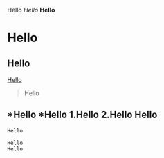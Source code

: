 Hello
*Hello*
**Hello**
# Hello
## Hello
[Hello](google.com)
>Hello

*Hello
*Hello
1.Hello
2.Hello
Hello
---
`Hello`
```
Hello
Hello
```
